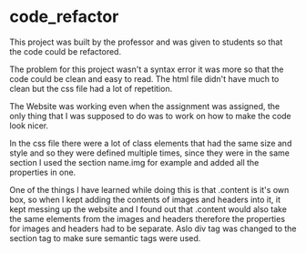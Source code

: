 # code_refactor

This project was built by the professor and was given to students so that the code could be refactored. 

The problem for this project wasn't a syntax error it was more so that the code could be clean and easy to read. The html file didn't have much to clean but the css file had a lot of repetition. 

The Website was working even when the assignment was assigned, the only thing that I was supposed to do was to work on how to make the code look nicer. 

In the css file there were a lot of class elements that had the same size and style and so they were defined multiple times, since they were in the same section I used the section name.img for example and added all the properties in one. 

One of the things I have learned while doing this is that .content is it's own box, so when I kept adding the contents of images and headers into it, it kept messing up the website and I found out that .content would also take the same elements from the images and headers therefore the properties for images and headers had to be separate. Aslo div tag was changed to the section tag to make sure semantic tags were used. 
